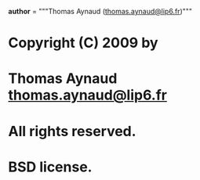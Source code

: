 
__author__ = """Thomas Aynaud (thomas.aynaud@lip6.fr)"""
#    Copyright (C) 2009 by
#    Thomas Aynaud <thomas.aynaud@lip6.fr>
#    All rights reserved.
#    BSD license.
